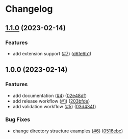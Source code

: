 # Changelog

## [1.1.0](https://github.com/aztfmods/module-azurerm-linux-vmss/compare/v1.0.0...v1.1.0) (2023-02-14)


### Features

* add extension support ([#7](https://github.com/aztfmods/module-azurerm-linux-vmss/issues/7)) ([d6fe6b1](https://github.com/aztfmods/module-azurerm-linux-vmss/commit/d6fe6b1b3f54205ebc4237e78a92c0824fb80a06))

## 1.0.0 (2023-02-14)


### Features

* add documentation ([#4](https://github.com/aztfmods/module-azurerm-vmss/issues/4)) ([02e48df](https://github.com/aztfmods/module-azurerm-vmss/commit/02e48dfcfbdb449e8d9417e29f9467565df95169))
* add release workflow ([#1](https://github.com/aztfmods/module-azurerm-vmss/issues/1)) ([203bfde](https://github.com/aztfmods/module-azurerm-vmss/commit/203bfded5bad39ff53457ce8de17155a3bf90f1c))
* add validation workflow ([#5](https://github.com/aztfmods/module-azurerm-vmss/issues/5)) ([03d434f](https://github.com/aztfmods/module-azurerm-vmss/commit/03d434f0e83e14f22ca5b40eaa66d5426dca4259))


### Bug Fixes

* change directory structure examples ([#6](https://github.com/aztfmods/module-azurerm-vmss/issues/6)) ([0516ebc](https://github.com/aztfmods/module-azurerm-vmss/commit/0516ebce34bfa1d3efde8bb48452a680fc20f665))
